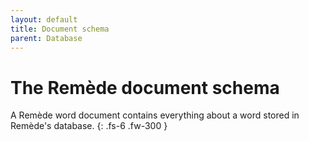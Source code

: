 ```yaml
---
layout: default
title: Document schema
parent: Database
---
```


# The Remède document schema
A Remède word document contains everything about a word stored in Remède's database. 
{: .fs-6 .fw-300 }




